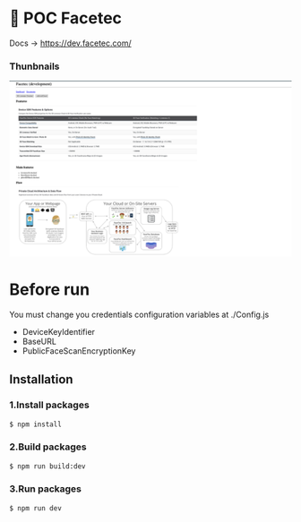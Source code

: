 # 🚀 POC Facetec

Docs -> https://dev.facetec.com/

### Thunbnails

![alt text](./assets/rmd.png)

# Before run

You must change you credentials configuration variables at ./Config.js

- DeviceKeyIdentifier
- BaseURL
- PublicFaceScanEncryptionKey

## Installation

### 1.Install packages

```
$ npm install
```

### 2.Build packages

```
$ npm run build:dev
```

### 3.Run packages

```
$ npm run dev
```
